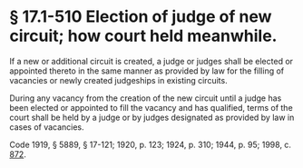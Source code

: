 # § 17.1-510 Election of judge of new circuit; how court held meanwhile.

<p>If a new or additional circuit is created, a judge or judges shall be elected or appointed thereto in the same manner as provided by law for the filling of vacancies or newly created judgeships in existing circuits.</p><p>During any vacancy from the creation of the new circuit until a judge has been elected or appointed to fill the vacancy and has qualified, terms of the court shall be held by a judge or by judges designated as provided by law in cases of vacancies.</p><p>Code 1919, § 5889, § 17-121; 1920, p. 123; 1924, p. 310; 1944, p. 95; 1998, c. <a href='http://lis.virginia.gov/cgi-bin/legp604.exe?981+ful+CHAP0872'>872</a>.</p>